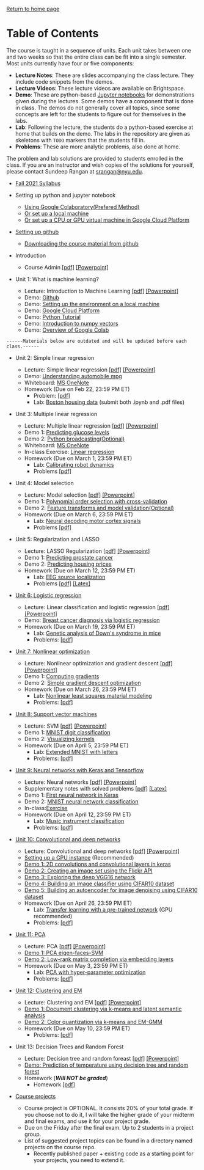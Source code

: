 [Return to home page](./README.md) 

# Table of Contents

The course is taught in a sequence of units.  Each unit takes between one
and two weeks so that the entire class can be fit into a single semester.
Most units currently have four or five components:
* **Lecture Notes**:  These are slides accompanying the class lecture.  They include code snippets
   from the demos.   
* **Lecture Videos**:  These lecture videos are available on Brightspace.
* **Demo**: These are python-based [Jupyter notebooks](http://jupyter.org/)
   for demonstrations given during the lectures.  Some demos have a
   component that is done in class.  The demos do not generally cover
   all topics, since some concepts are left for the students to figure out 
   for themselves in the labs.
* **Lab**:  Following the lecture, the students do a python-based exercise at home
   that builds on the demo.
   The labs in the repository are given as skeletons with `TODO`
   markers that the students fill in.
* **Problems**:  These are more analytic problems, also done at home.

The problem and lab solutions are provided to students enrolled in the class.
If you are an instructor
and wish copies of the solutions for yourself,
please contact Sundeep Rangan at <srangan@nyu.edu>.

* [Fall 2021 Syllabus](./lectures/GY6143_ML_Syllabus_F21.pdf)

* Setting up python and jupyter notebook
    * [Using Google Colaboratory(Prefered Method)](./Basics/Colab.md)
    * [Or set up a local machine](./Basics/setup.md)
    * [Or set up a CPU or GPU virtual machine in Google Cloud Platform](./GCP/getting_started.md)

 * [Setting up github](./Basics/github.md)   
    * [Downloading the course material from github](./Basics/github.md)

* Introduction
    * Course Admin [[pdf]](./lectures/CourseAdmin.pdf) [[Powerpoint]](./lectures/CourseAdmin.pptx)
    
* Unit 1:  What is machine learning? 
    * Lecture:  Introduction to Machine Learning [[pdf]](./lectures/Lect01_IntroML.pdf)
     [[Powerpoint]](./lectures/Lect01_IntroML.pptx)
     * Demo: [Github](./Basics/github.md)
     * Demo: [Setting up the environment on a local machine](./Basics/setup.md)
     * Demo: [Google Cloud Platform](./GCP/readme.md)
     * Demo: [Python Tutorial](./unit01_intro/Python_tutorial.ipynb)
     * Demo: [Introduction to numpy vectors](./unit01_intro/demo_intro_vectors.ipynb)
     * Demo: [Overview of Google Colab](./unit01_intro/Overview_of_Colaboratory_Features.ipynb)

`------Materials below are outdated and will be updated before each class.------`
     
* Unit 2:  Simple linear regression
    * Lecture:  Simple linear regression [[pdf]](./lectures/Lect02_SimpRegression.pdf)
     [[Powerpoint]](./lectures/Lect02_SimpRegression.pptx)        
    * Demo: [Understanding automobile mpg](./unit02_simp_lin_reg/demo_auto_mpg.ipynb)
    * Whiteboard: [MS OneNote](https://1drv.ms/u/s!AhGPBmraRihnjy7q930t8ZWGk9Ch)   
    * Homework (Due on Feb 22, 23:59 PM ET)
        * Problem: [[pdf]](./unit02_simp_lin_reg/prob/prob_simp_lin_reg.pdf)
        * Lab: [Boston housing data](./unit02_simp_lin_reg/lab_housing_partial.ipynb) (submit both .ipynb and .pdf files) 

* Unit 3:  Multiple linear regression
    * Lecture:  Multiple linear regression [[pdf]](./lectures/Lect03_MultLinRegression.pdf)
     [[Powerpoint]](./lectures/Lect03_MultLinRegression.pptx)
    * Demo 1: [Predicting glucose levels](./unit03_mult_lin_reg/demo1_glucose.ipynb)
    * Demo 2: [Python broadcasting(Optional)](./unit03_mult_lin_reg/demo2_python_broadcasting.ipynb)
    * Whiteboard: [MS OneNote](https://1drv.ms/u/s!AhGPBmraRihnjy7q930t8ZWGk9Ch)   
    * In-class Exercise: [Linear regression](./unit03_mult_lin_reg/linreg_inclass.ipynb)
    * Homework (Due on March 1, 23:59 PM ET)
        * Lab: [Calibrating robot dynamics](./unit03_mult_lin_reg/lab_robot_calib_partial.ipynb)
        * Problems [[pdf]](./unit03_mult_lin_reg/prob/prob_mult_reg.pdf)

* Unit 4:  Model selection
    * Lecture:  Model selection [[pdf]](./lectures/Lect04_ModelSelection.pdf)
     [[Powerpoint]](./lectures/Lect04_ModelSelection.pptx)    
    * Demo 1: [Polynomial order selection with cross-validation](./unit04_model_sel/demo_polyfit.ipynb)
    * Demo 2: [Feature transforms and model validation(Optional)](./unit04_model_sel/demo2_transform.ipynb)
    * Homework (Due on March 6, 23:59 PM ET)
        * Lab: [Neural decoding motor cortex signals](./unit04_model_sel/lab_neural_partial.ipynb)          
        * Problems [[pdf]](./unit04_model_sel/prob/prob_model_sel.pdf)

* Unit 5:  Regularization and LASSO
    * Lecture:  LASSO Regularization [[pdf]](./lectures/Lect05_Lasso.pdf)
     [[Powerpoint]](./lectures/Lect05_Lasso.pptx)   
    * Demo 1: [Predicting prostate cancer](./unit05_lasso/demo1_prostate.ipynb)      
    * Demo 2: [Predicting housing prices](./unit05_lasso/demo2_housing.ipynb)
    * Homework (Due on March 12, 23:59 PM ET) 
        * Lab: [EEG source localization](./unit05_lasso/lab_eeg_partial.ipynb) 
        * Problems [[pdf]](./unit05_lasso/prob/prob_lasso.pdf) [[Latex]](./unit05_lasso/prob/prob_lasso.tex)

* [Unit 6:  Logistic regression](./unit06_logistic/readme.md)
    * Lecture:  Linear classification and logistic regression
    [[pdf]](./lectures/Lect06_LogisticReg.pdf)
    [[Powerpoint]](./lectures/Lect06_LogisticReg.pptx)        
    * Demo: [Breast cancer diagnosis via logistic regression](./unit06_logistic/demo_breast_cancer.ipynb)
    * Homework (Due on March 19, 23:59 PM ET) 
        * Lab: [Genetic analysis of Down's syndrome in mice](./unit06_logistic/lab_gene_partial.ipynb)
        * Problems: [[pdf]](./unit06_logistic/prob/prob_logistic.pdf)

* [Unit 7:  Nonlinear optimization](./unit07_optim/readme.md)
    * Lecture:  Nonlinear optimization and gradient descent
    [[pdf]](./lectures/Lect07_Optim.pdf)
    [[Powerpoint]](./lectures/Lect07_Optim.pptx)     
    * Demo 1: [Computing gradients](./unit07_optim/demo1_computing_gradients.ipynb)
    * Demo 2: [Simple gradient descent optimization](./unit07_optim/demo2_grad_descent.ipynb)    
    * Homework (Due on March 26, 23:59 PM ET) 
        * Lab: [Nonlinear least squares material modeling](./unit07_optim/lab_nlls_partial.ipynb)
        * Problems: [[pdf]](./unit07_optim/prob/prob_optim.pdf)

* [Unit 8:  Support vector machines](./unit08_svm/readme.md)
    * Lecture:  SVM [[pdf]](./lectures/Lect08_SVM.pdf)
    [[Powerpoint]](./lectures/Lect08_SVM.pptx)       
    * Demo 1: [MNIST digit classification](./unit08_svm/demo_mnist_svm.ipynb)
    * Demo 2: [Visualizing kernels](./unit08_svm/demo2_kernels.ipynb)
    * Homework (Due on April 5, 23:59 PM ET) 
        * Lab: [Extended MNIST with letters](./unit08_svm/lab_emnist_partial.ipynb)    
        * Problems: [[pdf]](./unit08_svm/prob/prob_svm.pdf)

* [Unit 9: Neural networks with Keras and Tensorflow](./unit09_neural/readme.md)
    * Lecture:  Neural networks [[pdf]](./lectures/Lect09_NeuralNet.pdf)
    [[Powerpoint]](./lectures/Lect09_NeuralNet.pptx) 
    * Supplementary notes with solved problems [[pdf]](./unit09_neural/prob/supplementary_neural.pdf) [[Latex]](./unit09_neural/prob/supplementary_neural.tex)
    * Demo 1: [First neural network in Keras](./unit09_neural/demo1_synthetic.ipynb)
    * Demo 2: [MNIST neural network classification](./unit09_neural/demo2_mnist_neural.ipynb)
    * In-class:[Exercise](./unit09_neural/neural_inclass.ipynb)
    * Homework (Due on April 12, 23:59 PM ET) 
        * Lab: [Music instrument classification](./unit09_neural/lab_music_partial.ipynb)
        * Problems: [[pdf]](./unit09_neural/prob/prob_neural.pdf)


* [Unit 10:  Convolutional and deep networks](./unit10_cnn/readme.md)
    * Lecture:  Convolutional and deep networks
    [[pdf]](./lectures/Lect10_ConvNet.pdf)
    [[Powerpoint]](./lectures/Lect10_ConvNet.pptx)         
    * [Setting up a GPU instance](./GCP/getting_started.md) (Recommended)
    * [Demo 1: 2D convolutions and convolutional layers in keras](./unit10_cnn/demo1_convolutions.ipynb)
    * [Demo 2: Creating an image set using the Flickr API](./unit10_cnn/demo2_flickr_images.ipynb)
    * [Demo 3: Exploring the deep VGG16 network](./unit10_cnn/demo3_vgg16.ipynb)
    * [Demo 4: Building an image classifier using CIFAR10 dataset](./unit10_cnn/demo4_classifier.ipynb)
    * [Demo 5: Building an autoencoder for image denoising using CIFAR10 dataset](./unit10_cnn/demo5_autoencoder.ipynb)
    * Homework (Due on April 26, 23:59 PM ET) 
        * Lab: [Transfer learning with a pre-trained network](./unit10_cnn/lab_fine_tune_partial.ipynb)
    (GPU recommended)
        * Problems: [[pdf]](./unit10_cnn/prob/prob_cnn.pdf)

* [Unit 11:  PCA](./pca/readme.md)
    * Lecture:  PCA [[pdf]](./lectures/Lect11_PCA.pdf) [[Powerpoint]](./lectures/Lect11_PCA.pptx)          
    * [Demo 1:  PCA eigen-faces-SVM](./unit11_pca/demo1_eigen_face.ipynb)
    * [Demo 2:  Low-rank matrix completion via embedding layers](./unit11_pca/demo2_low_rank.ipynb)
    * Homework (Due on May 3, 23:59 PM ET) 
        * Lab: [PCA with hyper-parameter optimization](./unit11_pca/lab_wine_partial.ipynb)
        * Problems: [[pdf]](./unit11_pca/prob/prob_PCA.pdf)

* [Unit 12:  Clustering and EM](./unit12_cluster/readme.md)
    * Lecture:  Clustering and EM [[pdf]](./lectures/Lect12_Clustering.pdf)
    [[Powerpoint]](./lectures/Lect12_Clustering.pptx)         
    * [Demo 1: Document clustering via k-means and latent semantic analysis](./unit12_cluster/demo1_doc_cluster.ipynb)
    * [Demo 2: Color quantization via k-means and EM-GMM](./unit12_cluster/demo2_kmeans_GMM_color_quantization.ipynb)  
    * Homework (Due on May 10, 23:59 PM ET)   
        * Problems: [[pdf]](./unit12_cluster/prob/prob_clustering.pdf)
        
* Unit 13:  Decision Trees and Random Forest
    * Lecture:  Decision tree and random foreast [[pdf]](./lectures/Lect13_Trees.pdf)
    [[Powerpoint]](./lectures/Lect13_Trees.pptx)         
    * [Demo: Prediction of temperature using decision tree and random forest](./unit13_tree/decision_tree_and_random_forest.ipynb)
    * Homework (***Will NOT be graded***)   
        * Homework [[pdf]](./unit13_tree/prob/prob_tree.pdf)

* [Course projects](./projects/readme.md)
    * Course project is OPTIONAL. It consists 20% of your total grade. If you choose not to do it, I will take the higher grade of your midterm and final exams, and use it for your project grade.
    * Due on the Friday after the final exam. Up to 2 students in a project group.
    * List of suggested project topics can be found in a directory named projects on the course repo. 
        * Recently published paper + existing code as a starting point for your projects, you need to extend it.











    

    







